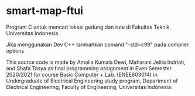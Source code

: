 # smart-map-ftui
Program C untuk mencari lokasi gedung dan rute di Fakultas Teknik, Universitas Indonesia

Jika menggunakan Dev C++ tambahkan comand "-std=c99" pada compiler options

This source code is made by Amalia Kumala Dewi, Maharani Jelita Indriati, and Shafa Tasya
as final programming assignment in Even Semester 2020/2021 for course Basic Computer + Lab. (ENEE603014) 
in Undergraduate of Electrical Engineering study program, Department of Electrical Engineering, 
Faculty of Engineering, Universitas Indonesia.
